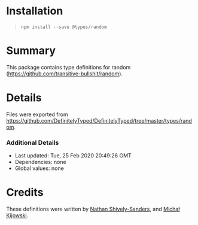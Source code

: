 # Installation
> `npm install --save @types/random`

# Summary
This package contains type definitions for random (https://github.com/transitive-bullshit/random).

# Details
Files were exported from https://github.com/DefinitelyTyped/DefinitelyTyped/tree/master/types/random.

### Additional Details
 * Last updated: Tue, 25 Feb 2020 20:49:26 GMT
 * Dependencies: none
 * Global values: none

# Credits
These definitions were written by [Nathan Shively-Sanders](https://github.com/sandersn), and [Michał Kijowski](https://github.com/kijowski).
